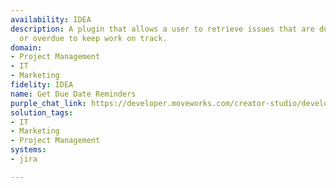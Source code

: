 ```yaml
---
availability: IDEA
description: A plugin that allows a user to retrieve issues that are due this week
  or overdue to keep work on track.
domain:
- Project Management
- IT
- Marketing
fidelity: IDEA
name: Get Due Date Reminders
purple_chat_link: https://developer.moveworks.com/creator-studio/developer-tools/purple-chat/?conversation=%7B%22startTimestamp%22%3A%2211%3A43%2BAM%22%2C%22messages%22%3A%5B%7B%22role%22%3A%22user%22%2C%22parts%22%3A%5B%7B%22richText%22%3A%22%3Cp%3EShow+me+my+tickets+due+this+week+and+any+that+are+overdue.%3C%2Fp%3E%22%7D%5D%7D%2C%7B%22role%22%3A%22assistant%22%2C%22parts%22%3A%5B%7B%22reasoningSteps%22%3A%5B%7B%22status%22%3A%22success%22%2C%22richText%22%3A%22Fetches+tickets+from+Jira%2C+filtering+for+those+due+this+week+and+overdue.%22%7D%5D%7D%2C%7B%22richText%22%3A%22%3Cp%3EHere+are+your+tickets%3A%3Cbr%3E%3C%2Fp%3E%22%7D%2C%7B%22richText%22%3A%22%3Cb%3E%3Cp%3ETickets+Due+This+Week%3Cbr%3E%3C%2Fp%3E%3C%2Fb%3E%3Cbr%3E%3Cp%3E%3Cb%3EImplement+new+user+authentication+module%3C%2Fb%3E+-+Due%3A+Wednesday%3Cbr%3E%3Cb%3EUpdate+landing+page+design%3C%2Fb%3E+-+Due%3A+Friday%3Cbr%3E%3C%2Fp%3E%22%7D%2C%7B%22buttons%22%3A%5B%7B%22style%22%3A%22filled%22%2C%22buttonText%22%3A%22Open+Ticket+1%22%7D%2C%7B%22style%22%3A%22outlined%22%2C%22buttonText%22%3A%22Open+Ticket+2%22%7D%5D%7D%2C%7B%22richText%22%3A%22%3Cb%3E%3Cp%3EOverdue+Tickets%3Cbr%3E%3C%2Fp%3E%3C%2Fb%3E%3Cbr%3E%3Cp%3E%3Cb%3ERevise+email+campaign+metrics%3C%2Fb%3E+-+Due%3A+Last+Monday%3Cbr%3E%3C%2Fp%3E%22%7D%2C%7B%22buttons%22%3A%5B%7B%22style%22%3A%22outlined%22%2C%22buttonText%22%3A%22Open+Overdue+Ticket%22%7D%5D%7D%5D%7D%5D%7D
solution_tags:
- IT
- Marketing
- Project Management
systems:
- jira

---
```

